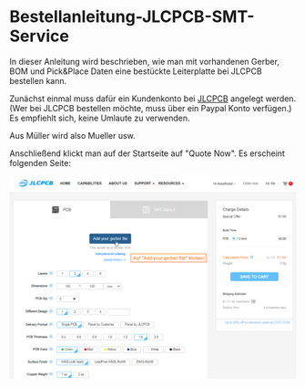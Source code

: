 # Bestellanleitung-JLCPCB-SMT-Service
In dieser Anleitung wird beschrieben, wie man mit vorhandenen Gerber, BOM und Pick&amp;Place Daten eine bestückte Leiterplatte bei JLCPCB bestellen kann.


Zunächst einmal muss dafür ein Kundenkonto bei [JLCPCB](https://jlcpcb.com) angelegt werden. (Wer bei JLCPCB bestellen möchte, muss über ein Paypal Konto verfügen.)
Es empfiehlt sich, keine Umlaute zu verwenden.

Aus Müller wird also Mueller usw.

Anschließend klickt man auf der Startseite auf "Quote Now". Es erscheint folgenden Seite:

![01.png](https://github.com/Asselhead/Bestellanleitung-JLCPCB-SMT-Service/blob/master/Screenshots/01.png)
